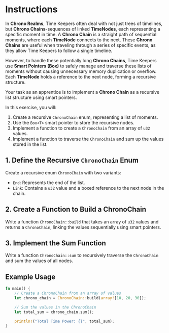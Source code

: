 # Instructions

In **Chrono Realms**, Time Keepers often deal with not just trees of timelines, but **Chrono Chains**-sequences of linked **TimeNodes**, each representing a specific moment in time.
A **Chrono Chain** is a straight path of sequential moments, where each **TimeNode** connects to the next.
These **Chrono Chains** are useful when traveling through a series of specific events, as they allow Time Keepers to follow a single timeline.

However, to handle these potentially long **Chrono Chains**, Time Keepers use **Smart Pointers (Box<T>)** to safely manage and traverse these lists of moments without causing unnecessary memory duplication or overflow.
Each **TimeNode** holds a reference to the next node, forming a recursive structure.

Your task as an apprentice is to implement a **Chrono Chain** as a recursive list structure using smart pointers.

In this exercise, you will:

1. Create a recursive `ChronoChain` enum, representing a list of moments.
2. Use the `Box<T>` smart pointer to store the recursive nodes.
3. Implement a function to create a `ChronoChain` from an array of `u32` values.
4. Implement a function to traverse the `ChronoChain` and sum up the values stored in the list.

## 1. Define the Recursive `ChronoChain` Enum

Create a recursive enum `ChronoChain` with two variants:

- `End`: Represents the end of the list.
- `Link`: Contains a `u32` value and a boxed reference to the next node in the chain.

## 2. Create a Function to Build a ChronoChain

Write a function `ChronoChain::build` that takes an array of `u32` values and returns a `ChronoChain`, linking the values sequentially using smart pointers.

## 3. Implement the Sum Function

Write a function `ChronoChain::sum` to recursively traverse the `ChronoChain` and sum the values of all nodes.

## Example Usage

```rust
fn main() {
    // Create a ChronoChain from an array of values
    let chrono_chain = ChronoChain::build(array![10, 20, 30]);

    // Sum the values in the ChronoChain
    let total_sum = chrono_chain.sum();

    println!("Total Time Power: {}", total_sum);
}
```
